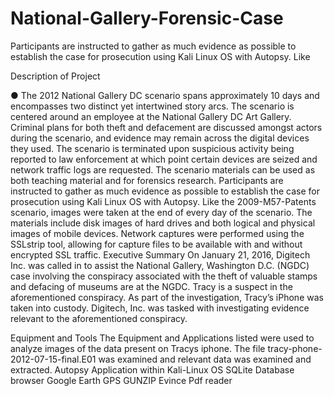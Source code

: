 # National-Gallery-Forensic-Case
Participants are instructed to gather as much evidence as possible to establish the case for prosecution using Kali Linux OS with Autopsy. Like

Description of Project

● The 2012 National Gallery DC scenario spans approximately 10 days and encompasses two
distinct yet intertwined story arcs. The scenario is centered around an employee at the National
Gallery DC Art Gallery. Criminal plans for both theft and defacement are discussed amongst
actors during the scenario, and evidence may remain across the digital devices they used. The
scenario is terminated upon suspicious activity being reported to law enforcement at which point
certain devices are seized and network traffic logs are requested. The scenario materials can be
used as both teaching material and for forensics research. Participants are instructed to gather
as much evidence as possible to establish the case for prosecution using Kali Linux OS with
Autopsy. Like the 2009-M57-Patents scenario, images were taken at the end of every day of the
scenario. The materials include disk images of hard drives and both logical and physical images
of mobile devices. Network captures were performed using the SSLstrip tool, allowing for capture
files to be available with and without encrypted SSL traffic.
Executive Summary
On January 21, 2016, Digitech Inc. was called in to assist the National Gallery, Washington D.C.
(NGDC) case involving the conspiracy associated with the theft of valuable stamps and defacing
of museums are at the NGDC. Tracy is a suspect in the aforementioned conspiracy.
As part of the investigation, Tracy’s iPhone was taken into custody.
Digitech, Inc. was tasked with investigating evidence relevant to the aforementioned conspiracy.

Equipment and Tools
The Equipment and Applications listed were used to analyze images of the data present on
Tracys iphone. The file tracy-phone-2012-07-15-final.E01 was examined and relevant data was
examined and extracted.
Autopsy Application within Kali-Linux OS
SQLite Database browser
Google Earth GPS
GUNZIP
Evince Pdf reader
